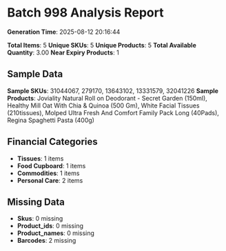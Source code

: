 # Batch 998 Analysis Report

**Generation Time**: 2025-08-12 20:16:44

**Total Items**: 5
**Unique SKUs**: 5
**Unique Products**: 5
**Total Available Quantity**: 3.00
**Near Expiry Products**: 1

## Sample Data
**Sample SKUs**: 31044067, 279170, 13643102, 13331579, 32041226
**Sample Products**: Joviality Natural Roll on Deodorant - Secret Garden (150ml), Healthy Mill Oat With Chia & Quinoa (500 Gm), White Facial Tissues (210tissues), Molped Ultra Fresh And Comfort Family Pack Long (40Pads), Regina Spaghetti Pasta (400g)

## Financial Categories
- **Tissues**: 1 items
- **Food Cupboard**: 1 items
- **Commodities**: 1 items
- **Personal Care**: 2 items

## Missing Data
- **Skus**: 0 missing
- **Product_ids**: 0 missing
- **Product_names**: 0 missing
- **Barcodes**: 2 missing
